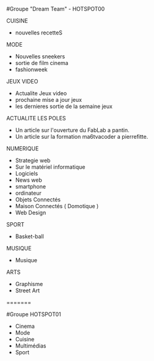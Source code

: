 #Groupe "Dream Team" - HOTSPOT00

CUISINE

 * nouvelles recetteS

MODE 

 * Nouvelles sneekers
 * sortie de film cinema
 * fashionweek

JEUX VIDEO 

 * Actualite Jeux video
 * prochaine mise a jour jeux 
 * les dernieres sortie de la semaine jeux 

ACTUALITE LES POLES

 * Un article sur l'ouverture du FabLab a pantin.
 * Un article sur la formation ma6tvacoder a pierrefitte.

NUMERIQUE

 * Strategie web
 * Sur le matériel informatique
 * Logiciels
 * News web
 * smartphone
 * ordinateur
 * Objets Connectés
 * Maison Connectés ( Domotique )
 * Web Design

SPORT 

* Basket-ball

MUSIQUE 

* Musique

ARTS

* Graphisme
* Street Art

=======

#Groupe HOTSPOT01
+ Cinema
+ Mode
+ Cuisine
+ Multimédias
+ Sport

